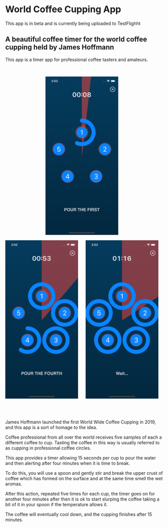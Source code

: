 # World Coffee Cupping App

This app is in beta and is currently being uploaded to TestFlighht

## A beautiful coffee timer for the world coffee cupping held by James Hoffmann


This app is a timer app for professional coffee tasters and amateurs.  

<br>
<p align="center">
  <img src="images/ww1.png" width="230"  title="WorldCoffeeCuppingApp">&nbsp;&nbsp;&nbsp;&nbsp;&nbsp;
 
<img src="images/ww2.png" width="230"  title="WorldCoffeeCuppingApp">&nbsp;&nbsp;&nbsp;&nbsp;&nbsp;
  <img src="images/ww3.png" width="230"  title="WorldCoffeeCuppingApp">&nbsp;&nbsp;&nbsp;&nbsp;&nbsp;
</p>
<br></br>


James Hoffmann launched the first World Wide Coffee Cupping in 2019, and this app is a sort of homage to the idea.  

Coffee professional from all over the world receives five samples of each a different coffee to cup. Tasting the coffee in this way is usually referred to as cupping in professional coffee circles.  

This app provides a timer allowing 15 seconds per cup to pour the water and then alerting after four minutes when it is time to break.  

To do this, you will use a spoon and gently stir and break the upper crust of coffee which has formed on the surface and at the same time smell the wet aromas.  

After this action, repeated five times for each cup, the timer goes on for another four minutes after then it is ok to start slurping the coffee taking a bit of it in your spoon if the temperature allows it.  

The coffee will eventually cool down, and the cupping finishes after 15 minutes.  

